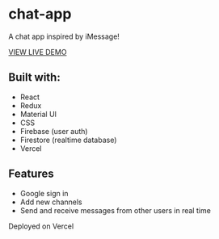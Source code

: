 # chat-app

A chat app inspired by iMessage!

[VIEW LIVE DEMO](https://chat-app-psi.vercel.app/)

## Built with:
- React
- Redux
- Material UI
- CSS
- Firebase (user auth)
- Firestore (realtime database)
- Vercel

## Features
- Google sign in
- Add new channels
- Send and receive messages from other users in real time

Deployed on Vercel
